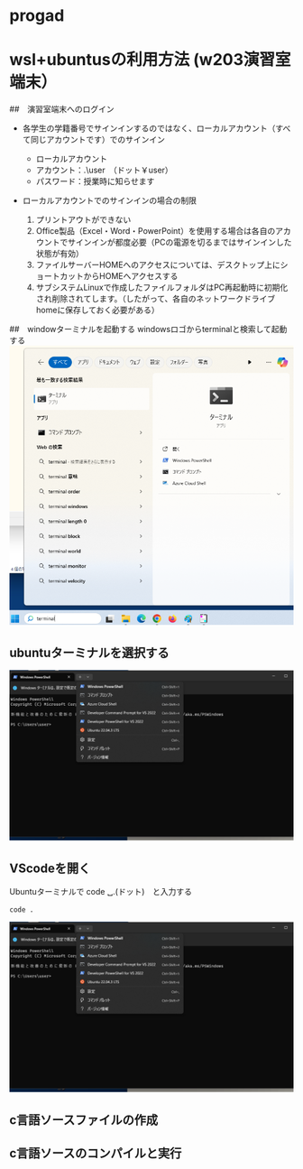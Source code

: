 # progad

# wsl+ubuntusの利用方法 (w203演習室端末） 
##　演習室端末へのログイン
   * 各学生の学籍番号でサインインするのではなく、ローカルアカウント（すべて同じアカウントです）でのサインイン
     * ローカルアカウント
     * アカウント：.\user　（ドット￥user）
     * パスワード：授業時に知らせます　　　　　　　　　

   * ローカルアカウントでのサインインの場合の制限
     1. プリントアウトができない
     2. Office製品（Excel・Word・PowerPoint）を使用する場合は各自のアカウントでサインインが都度必要（PCの電源を切るまではサインインした状態が有効）
     3. ファイルサーバーHOMEへのアクセスについては、デスクトップ上にショートカットからHOMEへアクセスする
     4. サブシステムLinuxで作成したファイルフォルダはPC再起動時に初期化され削除されてします。（したがって、各自のネットワークドライブhomeに保存しておく必要がある）

##　windowターミナルを起動する
 windowsロゴからterminalと検索して起動する<img src="./screenshots/searchterminal.png" alt="サンプル画像" width="600">
 
## ubuntuターミナルを選択する
<img src="./screenshots/select_ubuntu.png" alt="サンプル画像" width="600">

##  VScodeを開く
Ubuntuターミナルで code ␣.(ドット)　と入力する
```
code .
```
<img src="./screenshots/select_ubuntu.png" alt="サンプル画像" width="600">

## c言語ソースファイルの作成

## c言語ソースのコンパイルと実行

